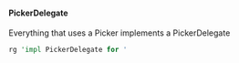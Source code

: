 
#### PickerDelegate

Everything that uses a Picker implements a PickerDelegate

```rust
rg 'impl PickerDelegate for '
```
